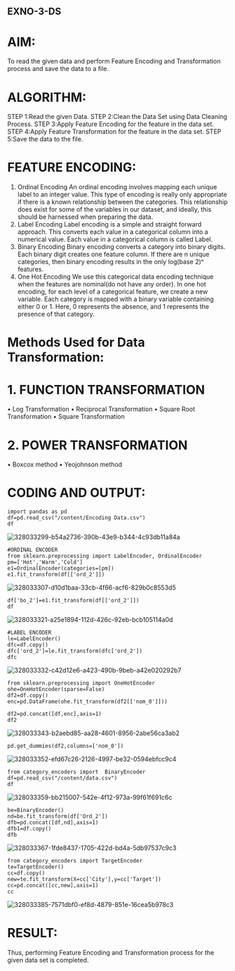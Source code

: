 ## EXNO-3-DS

# AIM:
To read the given data and perform Feature Encoding and Transformation process and save the data to a file.

# ALGORITHM:
STEP 1:Read the given Data.
STEP 2:Clean the Data Set using Data Cleaning Process.
STEP 3:Apply Feature Encoding for the feature in the data set.
STEP 4:Apply Feature Transformation for the feature in the data set.
STEP 5:Save the data to the file.

# FEATURE ENCODING:
1. Ordinal Encoding
An ordinal encoding involves mapping each unique label to an integer value. This type of encoding is really only appropriate if there is a known relationship between the categories. This relationship does exist for some of the variables in our dataset, and ideally, this should be harnessed when preparing the data.
2. Label Encoding
Label encoding is a simple and straight forward approach. This converts each value in a categorical column into a numerical value. Each value in a categorical column is called Label.
3. Binary Encoding
Binary encoding converts a category into binary digits. Each binary digit creates one feature column. If there are n unique categories, then binary encoding results in the only log(base 2)ⁿ features.
4. One Hot Encoding
We use this categorical data encoding technique when the features are nominal(do not have any order). In one hot encoding, for each level of a categorical feature, we create a new variable. Each category is mapped with a binary variable containing either 0 or 1. Here, 0 represents the absence, and 1 represents the presence of that category.

# Methods Used for Data Transformation:
  # 1. FUNCTION TRANSFORMATION
• Log Transformation
• Reciprocal Transformation
• Square Root Transformation
• Square Transformation
  # 2. POWER TRANSFORMATION
• Boxcox method
• Yeojohnson method

# CODING AND OUTPUT:
```
import pandas as pd
df=pd.read_csv("/content/Encoding Data.csv")
df
```
![328033299-b54a2736-390b-43e9-b344-4c93db11a84a](https://github.com/Swetha733N/EXNO-3-DS/assets/122199934/93642e23-b196-4369-bfa9-3ef3b11f3407)


```
#ORDINAL ENCODER
from sklearn.preprocessing import LabelEncoder, OrdinalEncoder
pm=['Hot','Warm','Cold']
e1=OrdinalEncoder(categories=[pm])
e1.fit_transform(df[['ord_2']])
```
![328033307-d10d1baa-33cb-4f66-acf6-829b0c8553d5](https://github.com/Swetha733N/EXNO-3-DS/assets/122199934/ee19e8ef-a68e-4de4-9036-3a7a30bd1718)


```
df['bo_2']=e1.fit_transform(df[['ord_2']])
df
```
![328033321-a25e1894-112d-426c-92eb-bcb105114a0d](https://github.com/Swetha733N/EXNO-3-DS/assets/122199934/30c0aac7-7ab2-49e3-9447-52717b617d20)


```
#LABEL ENCODER
le=LabelEncoder()
dfc=df.copy()
dfc['ord_2']=le.fit_transform(dfc['ord_2'])
dfc
```
![328033332-c42d12e6-a423-490b-9beb-a42e020292b7](https://github.com/Swetha733N/EXNO-3-DS/assets/122199934/7ddbb44c-7429-46aa-a01b-2244fd43f4c8)


```
from sklearn.preprocessing import OneHotEncoder
ohe=OneHotEncoder(sparse=False)
df2=df.copy()
enc=pd.DataFrame(ohe.fit_transform(df2[['nom_0']]))

df2=pd.concat([df,enc],axis=1)
df2
```
![328033343-b2aebd85-aa28-4601-8956-2abe56ca3ab2](https://github.com/Swetha733N/EXNO-3-DS/assets/122199934/e7a3c973-dfb9-4ced-906b-e1b5dd2d2ec7)


```
pd.get_dummies(df2,columns=['nom_0'])
```
![328033352-efd67c26-2126-4997-be32-0594ebfcc9c4](https://github.com/Swetha733N/EXNO-3-DS/assets/122199934/fef194f3-19c7-4d3d-880c-92bae9509e4b)

```
from category_encoders import  BinaryEncoder
df=pd.read_csv("/content/data.csv")
df
```
![328033359-bb215007-542e-4f12-973a-99f61f691c6c](https://github.com/Swetha733N/EXNO-3-DS/assets/122199934/91743c1e-1670-496c-bb83-b5b66eaa7da1)


```
be=BinaryEncoder()
nd=be.fit_transform(df['Ord_2'])
dfb=pd.concat([df,nd],axis=1)
dfb1=df.copy()
dfb
```
![328033367-1fde8437-1705-422d-bd4a-5db97537c9c3](https://github.com/Swetha733N/EXNO-3-DS/assets/122199934/7c88cefc-ba1b-4890-b684-0ee9d35292df)


```
from category_encoders import TargetEncoder
te=TargetEncoder()
cc=df.copy()
new=te.fit_transform(X=cc['City'],y=cc['Target'])
cc=pd.concat([cc,new],axis=1)
cc
```
![328033385-7571dbf0-ef8d-4879-851e-16cea5b978c3](https://github.com/Swetha733N/EXNO-3-DS/assets/122199934/8b2ef7b0-e3d9-49f1-99b4-f33f7c43d809)



# RESULT:
Thus, performing Feature Encoding and Transformation process for the given data set is completed.

       
